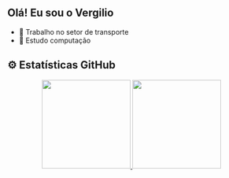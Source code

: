 ## Olá! Eu sou o Vergilio

- 🔭 Trabalho no setor de transporte
- 🌱 Estudo computação
## ⚙️ Estatísticas GitHub

<div align="center">
  <a href="https://github.com/lavergilio">
  <img height="180em" src="https://github-readme-stats.vercel.app/api?username=lavergilio&show_icons=true&theme=dracula&include_all_commits=true&count_private=true"/>
  <img height="180em" src="https://github-readme-stats.vercel.app/api/top-langs/?username=lavergilio&layout=compact&langs_count=7&theme=dracula"/>
</div>
